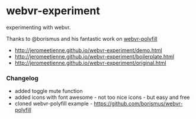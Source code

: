 # webvr-experiment
experimenting with webvr. 

Thanks to @borismus and his fantastic work on
[webvr-polyfill](https://github.com/borismus/webvr-polyfill)

- http://jeromeetienne.github.io/webvr-experiment/demo.html
- http://jeromeetienne.github.io/webvr-experiment/boilerplate.html
- http://jeromeetienne.github.io/webvr-experiment/original.html

### Changelog
- added toggle mute function
- added icons with font awesome - not too nice icons - but easy and free
- cloned webvr-polyfill example - https://github.com/borismus/webvr-polyfill
